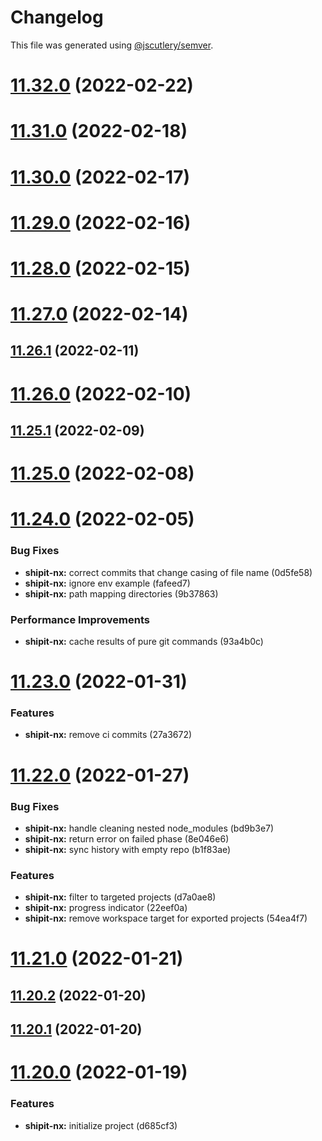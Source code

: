 # Changelog

This file was generated using [@jscutlery/semver](https://github.com/jscutlery/semver).

# [11.32.0](https://github.com/brandingbrand/flagship/compare/v11.31.0...v11.32.0) (2022-02-22)



# [11.31.0](https://github.com/brandingbrand/flagship/compare/v11.30.0...v11.31.0) (2022-02-18)



# [11.30.0](https://github.com/brandingbrand/flagship/compare/v11.29.0...v11.30.0) (2022-02-17)



# [11.29.0](https://github.com/brandingbrand/flagship/compare/v11.28.0...v11.29.0) (2022-02-16)



# [11.28.0](https://github.com/brandingbrand/flagship/compare/v11.27.0...v11.28.0) (2022-02-15)



# [11.27.0](https://github.com/brandingbrand/flagship/compare/v11.26.1...v11.27.0) (2022-02-14)



## [11.26.1](https://github.com/brandingbrand/flagship/compare/v11.26.0...v11.26.1) (2022-02-11)



# [11.26.0](https://github.com/brandingbrand/flagship/compare/v11.25.1...v11.26.0) (2022-02-10)



## [11.25.1](https://github.com/brandingbrand/flagship/compare/v11.25.0...v11.25.1) (2022-02-09)



# [11.25.0](https://github.com/brandingbrand/flagship/compare/v11.24.0...v11.25.0) (2022-02-08)



# [11.24.0](https://github.com/brandingbrand/flagship/compare/v11.23.0...v11.24.0) (2022-02-05)


### Bug Fixes

* **shipit-nx:** correct commits that change casing of file name (0d5fe58)
* **shipit-nx:** ignore env example (fafeed7)
* **shipit-nx:** path mapping directories (9b37863)


### Performance Improvements

* **shipit-nx:** cache results of pure git commands (93a4b0c)



# [11.23.0](https://github.com/brandingbrand/flagship/compare/v11.22.0...v11.23.0) (2022-01-31)


### Features

* **shipit-nx:** remove ci commits (27a3672)



# [11.22.0](https://github.com/brandingbrand/flagship/compare/v11.21.0...v11.22.0) (2022-01-27)


### Bug Fixes

* **shipit-nx:** handle cleaning nested node_modules (bd9b3e7)
* **shipit-nx:** return error on failed phase (8e046e6)
* **shipit-nx:** sync history with empty repo (b1f83ae)


### Features

* **shipit-nx:** filter to targeted projects (d7a0ae8)
* **shipit-nx:** progress indicator (22eef0a)
* **shipit-nx:** remove workspace target for exported projects (54ea4f7)



# [11.21.0](https://github.com/brandingbrand/flagship/compare/v11.20.2...v11.21.0) (2022-01-21)



## [11.20.2](https://github.com/brandingbrand/flagship/compare/v11.20.1...v11.20.2) (2022-01-20)



## [11.20.1](https://github.com/brandingbrand/flagship/compare/v11.20.0...v11.20.1) (2022-01-20)



# [11.20.0](https://github.com/brandingbrand/flagship/compare/v11.19.0...v11.20.0) (2022-01-19)


### Features

* **shipit-nx:** initialize project (d685cf3)
